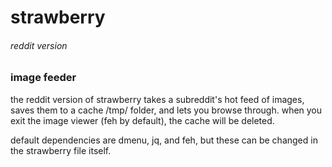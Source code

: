 # strawberry
###### reddit version
### image feeder

the reddit version of strawberry takes a subreddit's hot feed of images, saves them to a cache /tmp/ folder, and lets you browse through.
when you exit the image viewer (feh by default), the cache will be deleted.

default dependencies are dmenu, jq, and feh, but these can be changed in the strawberry file itself.
